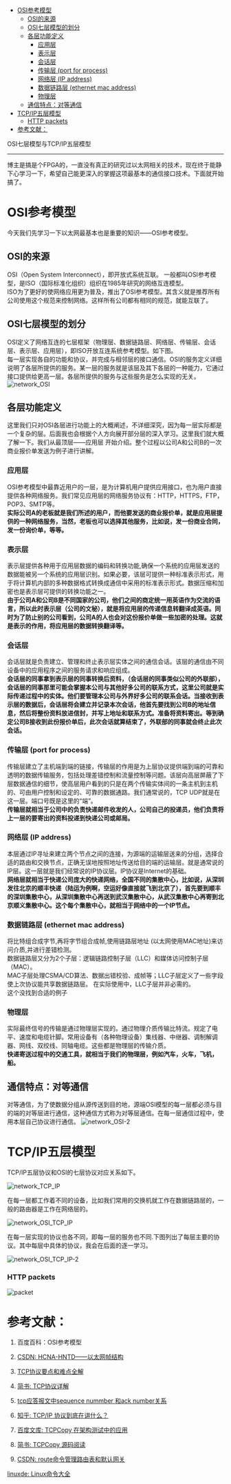 <!-- MarkdownTOC -->

- [OSI参考模型](#osi%E5%8F%82%E8%80%83%E6%A8%A1%E5%9E%8B)
  - [OSI的来源](#osi%E7%9A%84%E6%9D%A5%E6%BA%90)
  - [OSI七层模型的划分](#osi%E4%B8%83%E5%B1%82%E6%A8%A1%E5%9E%8B%E7%9A%84%E5%88%92%E5%88%86)
  - [各层功能定义](#%E5%90%84%E5%B1%82%E5%8A%9F%E8%83%BD%E5%AE%9A%E4%B9%89)
    - [应用层](#%E5%BA%94%E7%94%A8%E5%B1%82)
    - [表示层](#%E8%A1%A8%E7%A4%BA%E5%B1%82)
    - [会话层](#%E4%BC%9A%E8%AF%9D%E5%B1%82)
    - [传输层 \(port for process\)](#%E4%BC%A0%E8%BE%93%E5%B1%82-port-for-process)
    - [网络层 \(IP address\)](#%E7%BD%91%E7%BB%9C%E5%B1%82-ip-address)
    - [数据链路层 \(ethernet mac address\)](#%E6%95%B0%E6%8D%AE%E9%93%BE%E8%B7%AF%E5%B1%82-ethernet-mac-address)
    - [物理层](#%E7%89%A9%E7%90%86%E5%B1%82)
  - [通信特点：对等通信](#%E9%80%9A%E4%BF%A1%E7%89%B9%E7%82%B9%EF%BC%9A%E5%AF%B9%E7%AD%89%E9%80%9A%E4%BF%A1)
- [TCP/IP五层模型](#tcpip%E4%BA%94%E5%B1%82%E6%A8%A1%E5%9E%8B)
    - [HTTP packets](#http-packets)
- [参考文献：](#%E5%8F%82%E8%80%83%E6%96%87%E7%8C%AE%EF%BC%9A)

<!-- /MarkdownTOC -->
OSI七层模型与TCP/IP五层模型
___
博主是搞是个FPGA的，一直没有真正的研究过以太网相关的技术，现在终于能静下心学习一下，希望自己能更深入的掌握这项最基本的通信接口技术。下面就开始搞了。
# OSI参考模型
今天我们先学习一下以太网最基本也是重要的知识——OSI参考模型。
## OSI的来源
  OSI（Open System Interconnect），即开放式系统互联。 一般都叫OSI参考模型，是ISO（国际标准化组织）组织在1985年研究的网络互连模型。<br/>
  ISO为了更好的使网络应用更为普及，推出了OSI参考模型。其含义就是推荐所有公司使用这个规范来控制网络。这样所有公司都有相同的规范，就能互联了。
## OSI七层模型的划分
  OSI定义了网络互连的七层框架（物理层、数据链路层、网络层、传输层、会话层、表示层、应用层），即ISO开放互连系统参考模型。如下图。<br/>
  每一层实现各自的功能和协议，并完成与相邻层的接口通信。OSI的服务定义详细说明了各层所提供的服务。某一层的服务就是该层及其下各层的一种能力，它通过接口提供给更高一层。各层所提供的服务与这些服务是怎么实现的无关。
![network_OSI](../images/2018/network_OSI.png)<br/>
## 各层功能定义
这里我们只对OSI各层进行功能上的大概阐述，不详细深究，因为每一层实际都是一个复杂的层。后面我也会根据个人方向展开部分层的深入学习。这里我们就大概了解一下。我们从最顶层——应用层 开始介绍。整个过程以公司A和公司B的一次商业报价单发送为例子进行讲解。
### 应用层
OSI参考模型中最靠近用户的一层，是为计算机用户提供应用接口，也为用户直接提供各种网络服务。我们常见应用层的网络服务协议有：HTTP，HTTPS，FTP，POP3、SMTP等。<br/>
**实际公司A的老板就是我们所述的用户，而他要发送的商业报价单，就是应用层提供的一种网络服务，当然，老板也可以选择其他服务，比如说，发一份商业合同，发一份询价单，等等。**

### 表示层
表示层提供各种用于应用层数据的编码和转换功能,确保一个系统的应用层发送的数据能被另一个系统的应用层识别。如果必要，该层可提供一种标准表示形式，用于将计算机内部的多种数据格式转换成通信中采用的标准表示形式。数据压缩和加密也是表示层可提供的转换功能之一。<br/>
**由于公司A和公司B是不同国家的公司，他们之间的商定统一用英语作为交流的语言，所以此时表示层（公司的文秘），就是将应用层的传递信息转翻译成英语。同时为了防止别的公司看到，公司A的人也会对这份报价单做一些加密的处理。这就是表示的作用，将应用层的数据转换翻译等。**

### 会话层
会话层就是负责建立、管理和终止表示层实体之间的通信会话。该层的通信由不同设备中的应用程序之间的服务请求和响应组成。<br/>
**会话层的同事拿到表示层的同事转换后资料，（会话层的同事类似公司的外联部），会话层的同事那里可能会掌握本公司与其他好多公司的联系方式，这里公司就是实际传递过程中的实体。他们要管理本公司与外界好多公司的联系会话。当接收到表示层的数据后，会话层将会建立并记录本次会话，他首先要找到公司B的地址信息，然后将整份资料放进信封，并写上地址和联系方式。准备将资料寄出。等到确定公司B接收到此份报价单后，此次会话就算结束了，外联部的同事就会终止此次会话。**

### 传输层 (port for process)
传输层建立了主机端到端的链接，传输层的作用是为上层协议提供端到端的可靠和透明的数据传输服务，包括处理差错控制和流量控制等问题。该层向高层屏蔽了下层数据通信的细节，使高层用户看到的只是在两个传输实体间的一条主机到主机的、可由用户控制和设定的、可靠的数据通路。我们通常说的，TCP UDP就是在这一层。端口号既是这里的“端”。<br/>
**传输层就相当于公司中的负责快递邮件收发的人，公司自己的投递员，他们负责将上一层的要寄出的资料投递到快递公司或邮局。**

### 网络层 (IP address)
本层通过IP寻址来建立两个节点之间的连接，为源端的运输层送来的分组，选择合适的路由和交换节点，正确无误地按照地址传送给目的端的运输层。就是通常说的IP层。这一层就是我们经常说的IP协议层。IP协议是Internet的基础。<br/>
**网络层就相当于快递公司庞大的快递网络，全国不同的集散中心，比如说，从深圳发往北京的顺丰快递（陆运为例啊，空运好像直接就飞到北京了），首先要到顺丰的深圳集散中心，从深圳集散中心再送到武汉集散中心，从武汉集散中心再寄到北京顺义集散中心。这个每个集散中心，就相当于网络中的一个IP节点。**

### 数据链路层 (ethernet mac address)
将比特组合成字节,再将字节组合成帧,使用链路层地址 (以太网使用MAC地址)来访问介质,并进行差错检测。<br/>
数据链路层又分为2个子层：逻辑链路控制子层（LLC）和媒体访问控制子层（MAC）。<br/>
MAC子层处理CSMA/CD算法、数据出错校验、成帧等；LLC子层定义了一些字段使上次协议能共享数据链路层。 在实际使用中，LLC子层并非必需的。<br/>
这个没找到合适的例子

### 物理层     
实际最终信号的传输是通过物理层实现的。通过物理介质传输比特流。规定了电平、速度和电缆针脚。常用设备有（各种物理设备）集线器、中继器、调制解调器、网线、双绞线、同轴电缆。这些都是物理层的传输介质。<br/>
**快递寄送过程中的交通工具，就相当于我们的物理层，例如汽车，火车，飞机，船。**

## 通信特点：对等通信      
对等通信，为了使数据分组从源传送到目的地，源端OSI模型的每一层都必须与目的端的对等层进行通信，这种通信方式称为对等层通信。在每一层通信过程中，使用本层自己协议进行通信。
![network_OSI-2](../images/2018/network_OSI-2.png)<br/>

# TCP/IP五层模型
TCP/IP五层协议和OSI的七层协议对应关系如下。

![network_TCP_IP](../images/2018/network_TCP_IP.png)<br/>

在每一层都工作着不同的设备，比如我们常用的交换机就工作在数据链路层的，一般的路由器是工作在网络层的。

![network_OSI_TCP_IP](../images/2018/network_OSI_TCP_IP.png)<br/>

在每一层实现的协议也各不同，即每一层的服务也不同.下图列出了每层主要的协议。其中每层中具体的协议，我会在后面的逐一学习。

![network_OSI_TCP_IP-2](../images/2018/network_OSI_TCP_IP-2.png)<br/>

### HTTP packets
![packet](../images/2018/packet.jpg)<br/>

# 参考文献：
1. 百度百科：OSI参考模型

2. [CSDN: HCNA-HNTD——以太网帧结构](http://blog.csdn.net/wdkirchhoff/article/details/43915825)

3. [TCP协议要点和难点全解](https://www.cnblogs.com/widget90/p/5776944.html)

4. [简书: TCP协议详解](https://www.jianshu.com/p/ef892323e68f)

5. [tcp应答报文中sequence nummber 和ack number关系](http://ju.outofmemory.cn/entry/260825)

6. [知乎: TCP/IP 协议到底在讲什么？](https://www.zhihu.com/question/51074319)

7. [百度文库: TCPCopy 在架构测试中的应用](https://wenku.baidu.com/view/4feb7e307275a417866fb84ae45c3b3567ecddaa.html)

8. [简书: TCPCopy 源码阅读](http://masutangu.com/2016/05/read-tcpcopy-source-code/)

9. [CSDN: route命令管理路由表和默认网关](http://blog.csdn.net/xiaozhongma/article/details/52945029)


[linuxde: Linux命令大全](http://man.linuxde.net)<br/>
